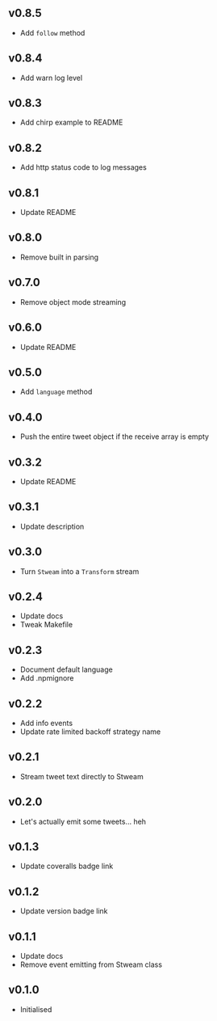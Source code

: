 ## v0.8.5

 * Add `follow` method
 
## v0.8.4

 * Add warn log level

## v0.8.3

 * Add chirp example to README

## v0.8.2
 
 * Add http status code to log messages

## v0.8.1

 * Update README
 
## v0.8.0

 * Remove built in parsing

## v0.7.0

 * Remove object mode streaming

## v0.6.0

 * Update README
 
## v0.5.0

 * Add `language` method

## v0.4.0

 * Push the entire tweet object if the receive array is empty

## v0.3.2

 * Update README

## v0.3.1

 * Update description

## v0.3.0

 * Turn `Stweam` into a `Transform` stream

## v0.2.4

 * Update docs
 * Tweak Makefile
 
## v0.2.3

 * Document default language
 * Add .npmignore

## v0.2.2

 * Add info events
 * Update rate limited backoff strategy name

## v0.2.1

 * Stream tweet text directly to Stweam

## v0.2.0

 * Let's actually emit some tweets... heh

## v0.1.3

 * Update coveralls badge link

## v0.1.2

 * Update version badge link

## v0.1.1

 * Update docs
 * Remove event emitting from Stweam class

## v0.1.0

 * Initialised